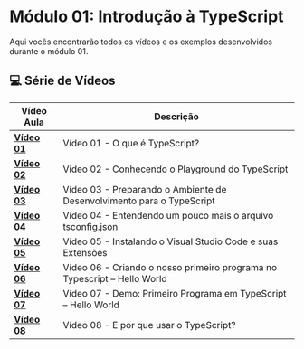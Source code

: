 # Módulo 01: Introdução à TypeScript 

Aqui vocês encontrarão todos os vídeos e os exemplos desenvolvidos durante o módulo 01.

## 💻 Série de Vídeos

| Vídeo Aula | Descrição |
|---|---|
| **[Vídeo 01]()** | Vídeo 01 - O que é TypeScript? |
| **[Vídeo 02]()** | Vídeo 02 - Conhecendo o Playground do TypeScript |
| **[Vídeo 03]()** | Vídeo 03 - Preparando o Ambiente de Desenvolvimento para o TypeScript |
| **[Vídeo 04]()** | Vídeo 04 - Entendendo um pouco mais o arquivo tsconfig.json |
| **[Vídeo 05]()** | Vídeo 05 - Instalando o Visual Studio Code e suas Extensões |
| **[Vídeo 06]()** | Vídeo 06 - Criando o nosso primeiro programa no Typescript – Hello World |
| **[Vídeo 07]()** | Vídeo 07 - Demo: Primeiro Programa em TypeScript – Hello World |
| **[Vídeo 08]()** | Vídeo 08 - E por que usar o TypeScript? |
